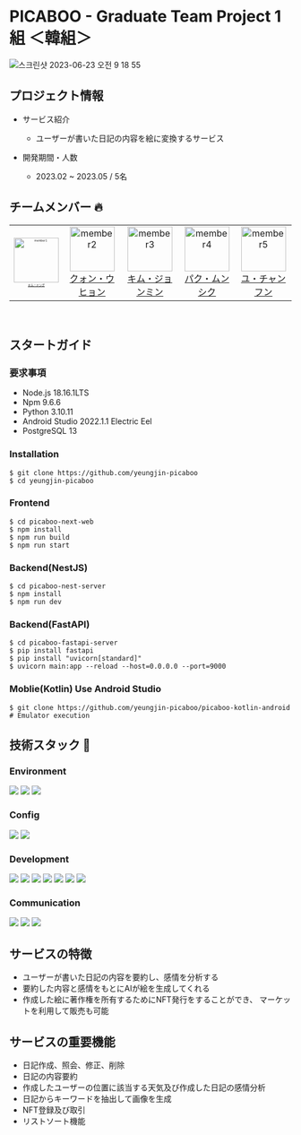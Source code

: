 # PICABOO - Graduate Team Project 1組 ＜韓組＞

![스크린샷 2023-06-23 오전 9 18 55](https://github.com/yeungjin-picaboo/picaboo-fastapi-server/assets/102615401/9d308608-bce5-4321-b199-7c27e441423a)

## プロジェクト情報
- サービス紹介
  - ユーザーが書いた日記の内容を絵に変換するサービス

- 開発期間・人数
  - 2023.02 ~ 2023.05 / 5名

## チームメンバー 🔥
<table>
  <tr>
    <td align="center">
      <a href="https://github.com/KooAme" style="font-size: 5px;">
        <img src="https://github.com/KooAme.png" alt="member1" style="width: 80px;">
        <br>
        キム・ドング
      </a>
    </td>
    <td align="center">
      <a href="https://github.com/woohyeon-dev">
        <img src="https://github.com/woohyeon-dev.png" alt="member2" width="80px">
        <br>
        クォン・ウヒョン
      </a>
    </td>
    <td align="center">
      <a href="https://github.com/liosy1114" >
        <img src="https://github.com/liosy1114.png" alt="member3" width="80px">
        <br>
        キム・ジョンミン
      </a>
    </td>
    <td align="center">
      <a href="https://github.com/wabwhc">
        <img src="https://github.com/wabwhc.png" alt="member4" width="80px">
        <br>
        パク・ムンシク
      </a>
    </td>
    <td align="center">
      <a href="https://github.com/inhyoe">
        <img src="https://github.com/inhyoe.png" alt="member5" width="80px">
        <br>
        ユ・チャンフン
      </a>
    </td>
  </tr>
</table>
<br>

## スタートガイド
### 要求事項
- Node.js 18.16.1LTS
- Npm 9.6.6
- Python 3.10.11
- Android Studio 2022.1.1 Electric Eel
- PostgreSQL 13

### Installation
```ter
$ git clone https://github.com/yeungjin-picaboo
$ cd yeungjin-picaboo
```
### Frontend
```ter
$ cd picaboo-next-web
$ npm install
$ npm run build
$ npm run start
```
### Backend(NestJS)
```ter
$ cd picaboo-nest-server
$ npm install
$ npm run dev
```
### Backend(FastAPI)
```ter
$ cd picaboo-fastapi-server
$ pip install fastapi
$ pip install "uvicorn[standard]"
$ uvicorn main:app --reload --host=0.0.0.0 --port=9000
```
### Moblie(Kotlin) Use Android Studio
```ter
$ git clone https://github.com/yeungjin-picaboo/picaboo-kotlin-android
# Emulator execution
```
## 技術スタック 🔨
### Environment
<img src="https://img.shields.io/badge/git-F05032?style=for-the-badge&logo=git&logoColor=white"> <img src="https://img.shields.io/badge/github-181717?style=for-the-badge&logo=github&logoColor=white"> <img src="https://img.shields.io/badge/visualstudiocode-007ACC?style=for-the-badge&logo=visualstudiocode&logoColor=white">
### Config
<img src="https://img.shields.io/badge/npm-CB3837?style=for-the-badge&logo=npm&logoColor=white"> <img src="https://img.shields.io/badge/yarn-2C8EBB?style=for-the-badge&logo=yarn&logoColor=white">
### Development
<img src="https://img.shields.io/badge/nextjs-000000?style=for-the-badge&logo=nextdotjs&logoColor=white"> <img src="https://img.shields.io/badge/fastapi-009688?style=for-the-badge&logo=fastapi&logoColor=white"> <img src="https://img.shields.io/badge/nestjs-E0234E?style=for-the-badge&logo=nestjs&logoColor=white"> <img src="https://img.shields.io/badge/kotlin-7F52FF?style=for-the-badge&logo=kotlin&logoColor=white"> <img src="https://img.shields.io/badge/solidity-363636?style=for-the-badge&logo=solidity&logoColor=white"> <img src="https://img.shields.io/badge/postgresql-4169E1?style=for-the-badge&logo=postgresql&logoColor=white"> <img src="https://img.shields.io/badge/AWS-232F3E?style=for-the-badge&logo=amazonaws&logoColor=white">
### Communication
<img src="https://img.shields.io/badge/slack-4A154B?style=for-the-badge&logo=slack&logoColor=white"> <img src="https://img.shields.io/badge/notion-000000?style=for-the-badge&logo=notion&logoColor=white"> <img src="https://img.shields.io/badge/figma-F24E1E?style=for-the-badge&logo=figma&logoColor=white">

## サービスの特徴
- ユーザーが書いた日記の内容を要約し、感情を分析する
- 要約した内容と感情をもとにAIが絵を生成してくれる
- 作成した絵に著作権を所有するためにNFT発行をすることができ、 マーケットを利用して販売も可能

## サービスの重要機能
- 日記作成、照会、修正、削除
- 日記の内容要約
- 作成したユーザーの位置に該当する天気及び作成した日記の感情分析
- 日記からキーワードを抽出して画像を生成
- NFT登録及び取引
- リストソート機能
